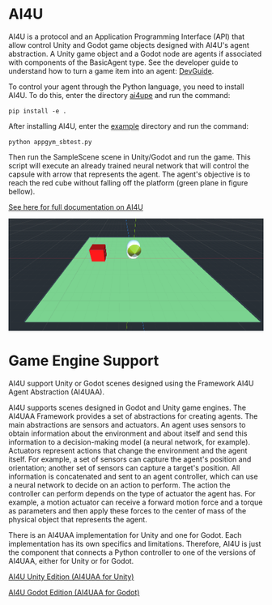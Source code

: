 # AI4U

AI4U  is a protocol and an Application Programming Interface (API) that allow control Unity and Godot game objects designed with AI4U's agent abstraction. A Unity game object and a Godot node are agents if associated with components of the BasicAgent type. See the developer guide to understand how to turn a game item into an agent: [DevGuide](/doc/).

To control your agent through the Python language, you need to install AI4U. To do this, enter the directory [ai4upe](/ai4u) and run the command:

    pip install -e .

After installing AI4U, enter the [example](/examples/scene_samplescene) directory and run the command:

    python appgym_sbtest.py

Then run the SampleScene scene in Unity/Godot and run the game. This script will execute an already trained neural network that will control the capsule with arrow that represents the agent. The agent's objective is to reach the red cube without falling off the platform (green plane in figure bellow).

[See here for full documentation on AI4U](./doc/) 

![IMAGEM](/doc/img/ai4uge_samplescene.png)

# Game Engine Support

AI4U support Unity or Godot scenes designed using the Framework AI4U Agent Abstraction (AI4UAA). 


AI4U supports scenes designed in Godot and Unity game engines. The AI4UAA Framework provides a set of abstractions for creating agents. The main abstractions are sensors and actuators. An agent uses sensors to obtain information about the environment and about itself and send this information to a decision-making model (a neural network, for example). Actuators represent actions that change the environment and the agent itself. For example, a set of sensors can capture the agent's position and orientation; another set of sensors can capture a target's position. All information is concatenated and sent to an agent controller, which can use a neural network to decide on an action to perform. The action the controller can perform depends on the type of actuator the agent has. For example, a motion actuator can receive a forward motion force and a torque as parameters and then apply these forces to the center of mass of the physical object that represents the agent.

There is an AI4UAA implementation for Unity and one for Godot. Each implementation has its own specifics and limitations. Therefore, AI4U is just the component that connects a Python controller to one of the versions of AI4UAA, either for Unity or for Godot.


[AI4U Unity Edition (AI4UAA for Unity)](https://github.com/gilcoder/AI4UUE)

[AI4U Godot Edition (AI4UAA for Godot)](https://github.com/gilcoder/AI4UGE)